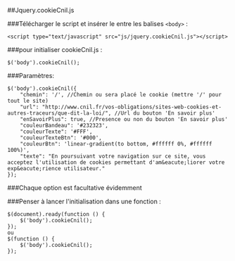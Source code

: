 ##Jquery.cookieCnil.js

###Télécharger le script et insérer le entre les balises `<body>` :

    <script type="text/javascript" src="js/jquery.cookieCnil.js"></script>

###pour initialiser cookieCnil.js :

    $('body').cookieCnil();

###Paramètres:

    $('body').cookieCnil({
        "chemin": '/', //Chemin ou sera placé le cookie (mettre '/' pour tout le site)
        "url": "http://www.cnil.fr/vos-obligations/sites-web-cookies-et-autres-traceurs/que-dit-la-loi/", //Url du bouton 'En savoir plus'
        "enSavoirPlus": true, //Presence ou non du bouton 'En savoir plus'
        "couleurBandeau": '#232323',
        "couleurTexte": '#FFF',
        "couleurTexteBtn": '#000',
        "couleurBtn": 'linear-gradient(to bottom, #ffffff 0%, #ffffff 100%)',
        "texte": "En poursuivant votre navigation sur ce site, vous acceptez l'utilisation de cookies permettant d'am&eacute;liorer votre exp&eacute;rience utilisateur."
    });

###Chaque option est facultative évidemment


###Penser à lancer l'initialisation dans une fonction :

    $(document).ready(function () {
        $('body').cookieCnil();
    });
    ou
    $(function () {
        $('body').cookieCnil();
    });
